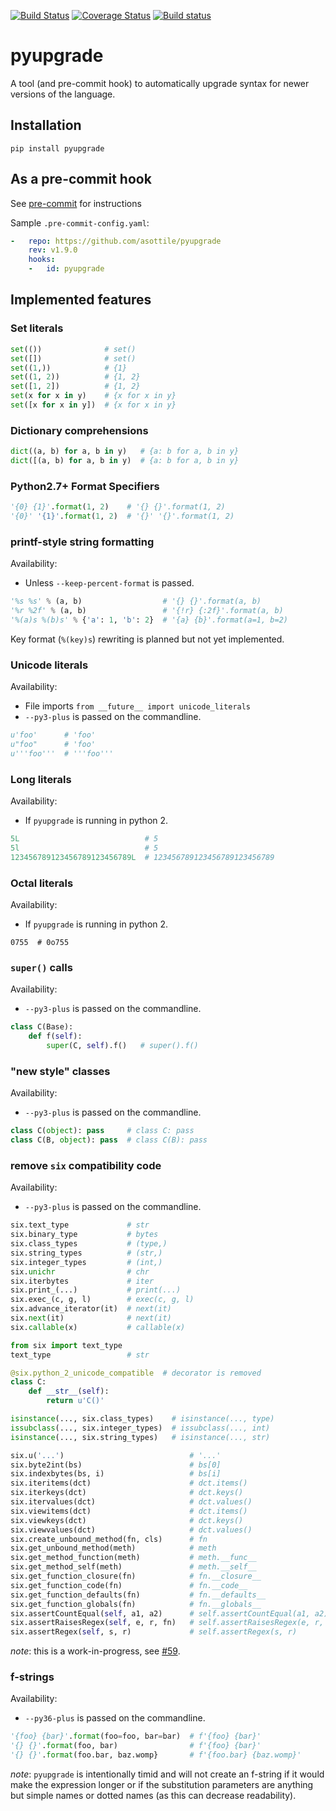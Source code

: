 [![Build Status](https://travis-ci.org/asottile/pyupgrade.svg?branch=master)](https://travis-ci.org/asottile/pyupgrade)
[![Coverage Status](https://coveralls.io/repos/github/asottile/pyupgrade/badge.svg?branch=master)](https://coveralls.io/github/asottile/pyupgrade?branch=master)
[![Build status](https://ci.appveyor.com/api/projects/status/tibypnuyu1svqely/branch/master?svg=true)](https://ci.appveyor.com/project/asottile/pyupgrade/branch/master)

pyupgrade
=========

A tool (and pre-commit hook) to automatically upgrade syntax for newer
versions of the language.

## Installation

`pip install pyupgrade`


## As a pre-commit hook

See [pre-commit](https://github.com/pre-commit/pre-commit) for instructions

Sample `.pre-commit-config.yaml`:

```yaml
-   repo: https://github.com/asottile/pyupgrade
    rev: v1.9.0
    hooks:
    -   id: pyupgrade
```

## Implemented features

### Set literals

```python
set(())              # set()
set([])              # set()
set((1,))            # {1}
set((1, 2))          # {1, 2}
set([1, 2])          # {1, 2}
set(x for x in y)    # {x for x in y}
set([x for x in y])  # {x for x in y}
```

### Dictionary comprehensions

```python
dict((a, b) for a, b in y)   # {a: b for a, b in y}
dict([(a, b) for a, b in y)  # {a: b for a, b in y}
```

### Python2.7+ Format Specifiers

```python
'{0} {1}'.format(1, 2)    # '{} {}'.format(1, 2)
'{0}' '{1}'.format(1, 2)  # '{}' '{}'.format(1, 2)
```

### printf-style string formatting

Availability:
- Unless `--keep-percent-format` is passed.

```python
'%s %s' % (a, b)                  # '{} {}'.format(a, b)
'%r %2f' % (a, b)                 # '{!r} {:2f}'.format(a, b)
'%(a)s %(b)s' % {'a': 1, 'b': 2}  # '{a} {b}'.format(a=1, b=2)
```

Key format (`%(key)s`) rewriting is planned but not yet implemented.

### Unicode literals

Availability:
- File imports `from __future__ import unicode_literals`
- `--py3-plus` is passed on the commandline.

```python
u'foo'      # 'foo'
u"foo"      # 'foo'
u'''foo'''  # '''foo'''
```

### Long literals

Availability:
- If `pyupgrade` is running in python 2.

```python
5L                            # 5
5l                            # 5
123456789123456789123456789L  # 123456789123456789123456789
```

### Octal literals

Availability:
- If `pyupgrade` is running in python 2.
```
0755  # 0o755
```

### `super()` calls

Availability:
- `--py3-plus` is passed on the commandline.

```python
class C(Base):
    def f(self):
        super(C, self).f()   # super().f()
```

### "new style" classes

Availability:
- `--py3-plus` is passed on the commandline.

```python
class C(object): pass     # class C: pass
class C(B, object): pass  # class C(B): pass
```

### remove `six` compatibility code

Availability:
- `--py3-plus` is passed on the commandline.

```python
six.text_type             # str
six.binary_type           # bytes
six.class_types           # (type,)
six.string_types          # (str,)
six.integer_types         # (int,)
six.unichr                # chr
six.iterbytes             # iter
six.print_(...)           # print(...)
six.exec_(c, g, l)        # exec(c, g, l)
six.advance_iterator(it)  # next(it)
six.next(it)              # next(it)
six.callable(x)           # callable(x)

from six import text_type
text_type                 # str

@six.python_2_unicode_compatible  # decorator is removed
class C:
    def __str__(self):
        return u'C()'

isinstance(..., six.class_types)    # isinstance(..., type)
issubclass(..., six.integer_types)  # issubclass(..., int)
isinstance(..., six.string_types)   # isinstance(..., str)

six.u('...')                            # '...'
six.byte2int(bs)                        # bs[0]
six.indexbytes(bs, i)                   # bs[i]
six.iteritems(dct)                      # dct.items()
six.iterkeys(dct)                       # dct.keys()
six.itervalues(dct)                     # dct.values()
six.viewitems(dct)                      # dct.items()
six.viewkeys(dct)                       # dct.keys()
six.viewvalues(dct)                     # dct.values()
six.create_unbound_method(fn, cls)      # fn
six.get_unbound_method(meth)            # meth
six.get_method_function(meth)           # meth.__func__
six.get_method_self(meth)               # meth.__self__
six.get_function_closure(fn)            # fn.__closure__
six.get_function_code(fn)               # fn.__code__
six.get_function_defaults(fn)           # fn.__defaults__
six.get_function_globals(fn)            # fn.__globals__
six.assertCountEqual(self, a1, a2)      # self.assertCountEqual(a1, a2)
six.assertRaisesRegex(self, e, r, fn)   # self.assertRaisesRegex(e, r, fn)
six.assertRegex(self, s, r)             # self.assertRegex(s, r)
```

_note_: this is a work-in-progress, see [#59][issue-59].

[issue-59]: https://github.com/asottile/pyupgrade/issues/59

### f-strings

Availability:
- `--py36-plus` is passed on the commandline.

```python
'{foo} {bar}'.format(foo=foo, bar=bar)  # f'{foo} {bar}'
'{} {}'.format(foo, bar)                # f'{foo} {bar}'
'{} {}'.format(foo.bar, baz.womp}       # f'{foo.bar} {baz.womp}'
```

_note_: `pyupgrade` is intentionally timid and will not create an f-string
if it would make the expression longer or if the substitution parameters are
anything but simple names or dotted names (as this can decrease readability).
